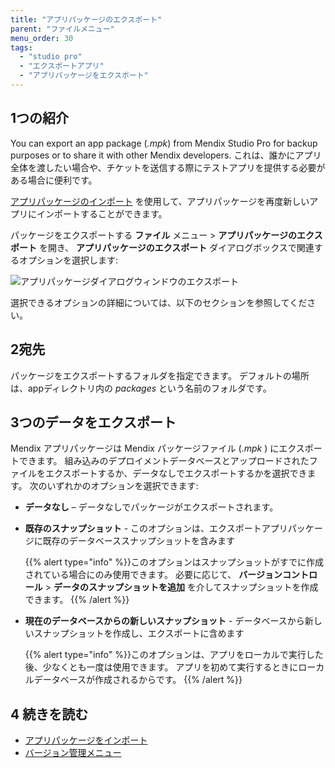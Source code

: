 ```yaml
---
title: "アプリパッケージのエクスポート"
parent: "ファイルメニュー"
menu_order: 30
tags:
  - "studio pro"
  - "エクスポートアプリ"
  - "アプリパッケージをエクスポート"
---
```


## 1つの紹介
You can export an app package (*.mpk*) from Mendix Studio Pro for backup purposes or to share it with other Mendix developers. これは、誰かにアプリ全体を渡したい場合や、チケットを送信する際にテストアプリを提供する必要がある場合に便利です。

[アプリパッケージのインポート](import-project-package-dialog) を使用して、アプリパッケージを再度新しいアプリにインポートすることができます。

パッケージをエクスポートする **ファイル** メニュー > **アプリパッケージのエクスポート** を開き、 **アプリパッケージのエクスポート** ダイアログボックスで関連するオプションを選択します:

![アプリパッケージダイアログウィンドウのエクスポート](attachments/file-menu/export-project-package.png)

 選択できるオプションの詳細については、以下のセクションを参照してください。

## 2宛先

パッケージをエクスポートするフォルダを指定できます。 デフォルトの場所は、appディレクトリ内の *packages* という名前のフォルダです。

## 3つのデータをエクスポート

Mendix アプリパッケージは Mendix パッケージファイル (*.mpk* ) にエクスポートできます。  組み込みのデプロイメントデータベースとアップロードされたファイルをエクスポートするか、データなしでエクスポートするかを選択できます。 次のいずれかのオプションを選択できます:

* **データなし** – データなしでパッケージがエクスポートされます。

* **既存のスナップショット** - このオプションは、エクスポートアプリパッケージに既存のデータベーススナップショットを含みます

    {{% alert type="info" %}}このオプションはスナップショットがすでに作成されている場合にのみ使用できます。 必要に応じて、 **バージョンコントロール** > **データのスナップショットを追加** を介してスナップショットを作成できます。
    {{% /alert %}}

* **現在のデータベースからの新しいスナップショット** - データベースから新しいスナップショットを作成し、エクスポートに含めます

    {{% alert type="info" %}}このオプションは、アプリをローカルで実行した後、少なくとも一度は使用できます。 アプリを初めて実行するときにローカルデータベースが作成されるからです。
    {{% /alert %}}

## 4 続きを読む

* [アプリパッケージをインポート](import-project-package-dialog)
* [バージョン管理メニュー](version-control-menu)
